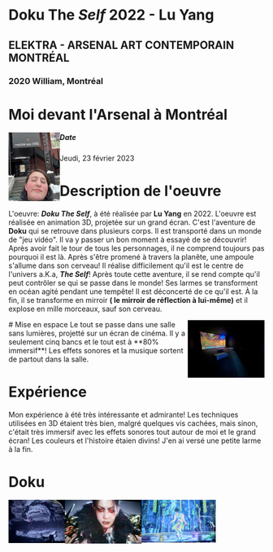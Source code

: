 # Doku The _Self_ 2022 - Lu Yang
## ELEKTRA - ARSENAL ART CONTEMPORAIN MONTRÉAL
### 2020 William, Montréal

# Moi devant l'Arsenal à Montréal
<img align="left" width="20%" height="20%" src="https://github.com/FOXTROTDELTALIMA/H23_V13_inspirations_LAFRENIERE/blob/main/BIAN/Photos/moi.png">

##### Date
Jeudi, 23 février 2023

# Description de l'oeuvre
L'oeuvre: **_Doku The Self_**, à été réalisée par **Lu Yang** en 2022. 
L'oeuvre est réalisée en animation 3D, projetée sur un grand écran. 
C'est l'aventure de **Doku** qui se retrouve dans plusieurs corps. Il est transporté dans un monde de "jeu vidéo". Il va y passer un bon moment à essayé de se découvrir! Après avoir fait le tour de tous les personnages, il ne comprend toujours pas pourquoi il est là. Après s'être promené à travers la planête, une ampoule s'allume dans son cerveau! Il réalise difficilement qu'il est le centre de l'univers a.K.a, **_The Self_**! Après toute cette aventure, il se rend compte qu'il peut contrôler se qui se passe dans le monde! Ses larmes se transforment en océan agité pendant une tempête! Il est déconcerté de ce qu'il est. À la fin, il se transforme en mirroir **( le mirroir de réflection à lui-même)** et il explose en mille morceaux, sauf son cerveau.

<img align="right" width="30%" height="30%" src="https://github.com/FOXTROTDELTALIMA/H23_V13_inspirations_LAFRENIERE/blob/main/BIAN/Photos/salle.png">
# Mise en espace
Le tout se passe dans une salle sans lumières, projetté sur un écran de cinéma. Il y a seulement cinq bancs et le tout est à **80% immersif**! Les effets sonores et la musique sortent de partout dans la salle.

# Expérience
Mon expérience à été très intéressante et admirante! Les techniques utilisées en 3D étaient très bien, malgré quelques vis cachées, mais sinon, c'était très immersif avec les effets sonores tout autour de moi et le grand écran! Les couleurs et l'histoire étaien divins! J'en ai versé une petite larme à la fin.

# Doku
<img align="left" width="22%" height="30%" src="https://github.com/FOXTROTDELTALIMA/H23_V13_inspirations_LAFRENIERE/blob/main/BIAN/Photos/monde_noirceur.png">
<img align="left" width="30%" height="30%" src="https://github.com/FOXTROTDELTALIMA/H23_V13_inspirations_LAFRENIERE/blob/main/BIAN/Photos/le_self.png">
<img align="left" width="29%" height="30%" src="https://github.com/FOXTROTDELTALIMA/H23_V13_inspirations_LAFRENIERE/blob/main/BIAN/Photos/monde_fluorescent.png">
